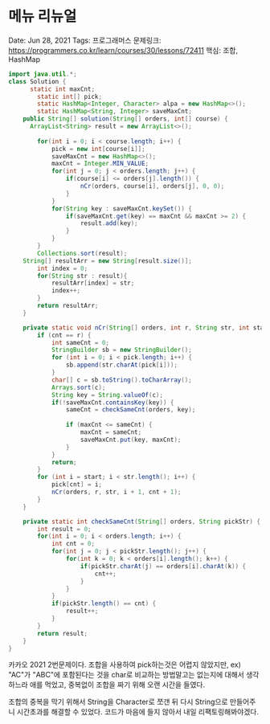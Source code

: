 # 메뉴 리뉴얼

Date: Jun 28, 2021
Tags: 프로그래머스
문제링크: https://programmers.co.kr/learn/courses/30/lessons/72411
핵심: 조합, HashMap

```java
import java.util.*;
class Solution {
	  static int maxCnt;
		static int[] pick;
		static HashMap<Integer, Character> alpa = new HashMap<>();
		static HashMap<String, Integer> saveMaxCnt;
    public String[] solution(String[] orders, int[] course) {
      ArrayList<String> result = new ArrayList<>();
		
		for(int i = 0; i < course.length; i++) {
			pick = new int[course[i]];
			saveMaxCnt = new HashMap<>();
			maxCnt = Integer.MIN_VALUE;
			for(int j = 0; j < orders.length; j++) {
				if(course[i] <= orders[j].length()) {
					nCr(orders, course[i], orders[j], 0, 0);
				}
			}
			for(String key : saveMaxCnt.keySet()) {
				if(saveMaxCnt.get(key) == maxCnt && maxCnt >= 2) {
					result.add(key);
				}
			}
		}
		Collections.sort(result);
    String[] resultArr = new String[result.size()];
        int index = 0;
        for(String str : result){
            resultArr[index] = str;
            index++;
        }
		return resultArr;
	}

	private static void nCr(String[] orders, int r, String str, int start, int cnt) {
		if (cnt == r) {
			int sameCnt = 0;
			StringBuilder sb = new StringBuilder();
			for (int i = 0; i < pick.length; i++) {
				sb.append(str.charAt(pick[i]));
			}
			char[] c = sb.toString().toCharArray();
			Arrays.sort(c);
			String key = String.valueOf(c);
			if(!saveMaxCnt.containsKey(key)) {
				sameCnt = checkSameCnt(orders, key);
				
				if (maxCnt <= sameCnt) {
					maxCnt = sameCnt;
					saveMaxCnt.put(key, maxCnt);
				}
			}
			return;
		}
		for (int i = start; i < str.length(); i++) {
			pick[cnt] = i;
			nCr(orders, r, str, i + 1, cnt + 1);
		}
	}

	private static int checkSameCnt(String[] orders, String pickStr) {
		int result = 0;
		for(int i = 0; i < orders.length; i++) {
			int cnt = 0;
			for(int j = 0; j < pickStr.length(); j++) {
				for(int k = 0; k < orders[i].length(); k++) {
					if(pickStr.charAt(j) == orders[i].charAt(k)) {
						cnt++;
					}
				}
			}
			if(pickStr.length() == cnt) {
				result++;
			}
		}
		return result;
	}
}
```

카카오 2021 2번문제이다. 조합을 사용하여 pick하는것은 어렵지 않았지만, ex) "AC"가 "ABC"에 포함된다는 것을 char로 비교하는 방법말고는 없는지에 대해서 생각하느라 애를 먹었고, 중복없이 조합을 짜기 위해 오랜 시간을 들였다.

조합의 중복을 막기 위해서 String을 Character로 쪼갠 뒤 다시 String으로 만들어주니 시간초과를 해결할 수 있었다.
코드가 마음에 들지 않아서 내일 리팩토링해봐야겠다.